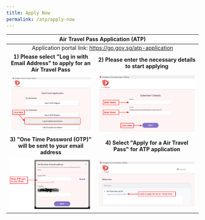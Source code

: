 ```yaml
---
title: Apply Now
permalink: /atp/apply-now
---
```

<!--<table>
  <thead>
    <tr>
      <th style="text-align:center;">Air Travel Pass Application</th>
    </tr>
  </thead>
  <tbody>
    <tr>
      <td style="text-align:center;"><b>Please select "Log in with Email Address" to apply for an Air Travel Pass </b><br/> <a href="https://go.gov.sg/atpsg">https://go.gov.sg/atpsg</a></td>
    </tr>
    <tr>
      <td><a href="https://go.gov.sg/atpsg"><img src="/images/qr-atpsg.png" alt="https://go.gov.sg/atpsg" title="https://go.gov.sg/atpsg" style="width:60%;"></a></td>
    </tr>
  </tbody>
</table>-->

<table>
  <thead>
    <tr>
      <th colspan="2" style="text-align:center;">Air Travel Pass Application (ATP)</th>
    </tr>
  </thead>
  <tbody>
    <tr>
      <td colspan="2" style="text-align:center; vertical align:middle;">Application portal link: <a href="https://go.gov.sg/atp-application">https://go.gov.sg/atp-application</a></td>
    </tr>
     <tr>
      <td style="text-align:center;"><b>1) Please select "Log in with Email Address" to apply for an Air Travel Pass</b></td>
       <td style="text-align:center;"><b>2) Please enter the necessary details to start applying</b></td>
    </tr>
    <tr>
      <td><a href="/files/ATP_1.PNG"><img src="/files/ATP_1.PNG" alt="https://go.gov.sg/atp-application" title="https://go.gov.sg/atp-application" style="width:100%;"></a></td>
      <td><a href="/files/ATP_2.PNG"><img src="/files/ATP_2.PNG" alt="https://go.gov.sg/atp-application" title="https://go.gov.sg/atp-application" style="width:100%;"></a></td>
    </tr>
     <tr>
      <td style="text-align:center;"><b>3) "One Time Password (OTP)" will be sent to your email address</b></td>
      <td style="text-align:center;"><b>4) Select "Apply for a Air Travel Pass" for ATP application</b></td>
    </tr>
      <tr>
      <td><a href="/files/ATP_3.PNG"><img src="/files/ATP_3.PNG" alt="https://go.gov.sg/atp-application" title="https://go.gov.sg/atp-application" style="width:100%;"></a></td>
      <td><a href="/files/ATP_4.PNG"><img src="/files/ATP_4.PNG" alt="https://go.gov.sg/atp-application" title="https://go.gov.sg/atp-application" style="width:100%;"></a></td>
    </tr>
  </tbody>
</table>
